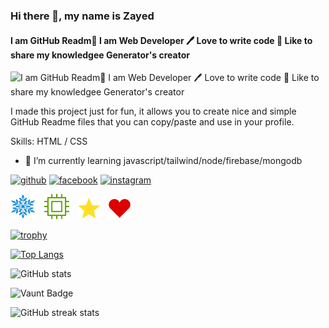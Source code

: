 ### Hi there 👋, my name is Zayed
#### I am GitHub Readm👑 I am Web Developer 🖊️ Love to write code 🎤 Like to share my knowledgee Generator's creator
![I am GitHub Readm👑 I am Web Developer 🖊️ Love to write code 🎤 Like to share my knowledgee Generator's creator](https://arturssmirnovs.github.io/github-profile-readme-generator/images/banner.png)

I made this project just for fun, it allows you to create nice and simple GitHub Readme files that you can copy/paste and use in your profile.

Skills:  HTML / CSS

- 🌱 I’m currently learning javascript/tailwind/node/firebase/mongodb 


[<img src='https://cdn.jsdelivr.net/npm/simple-icons@3.0.1/icons/github.svg' alt='github' height='40'>](https://github.com/zayed00097)  [<img src='https://cdn.jsdelivr.net/npm/simple-icons@3.0.1/icons/facebook.svg' alt='facebook' height='40'>](https://www.facebook.com/https://www.facebook.com/profile.php?id=61550012092641&mibextid=LQQJ4d)  [<img src='https://cdn.jsdelivr.net/npm/simple-icons@3.0.1/icons/instagram.svg' alt='instagram' height='40'>](https://www.instagram.com/https://www.instagram.com/zayedfrom_mars?igsh=MWlkbjdlaGMxbTE2&utm_source=qr/)  

<a href='https://archiveprogram.github.com/'><img src='https://raw.githubusercontent.com/acervenky/animated-github-badges/master/assets/acbadge.gif' width='40' height='40'></a> <a href='https://docs.github.com/en/developers'><img src='https://raw.githubusercontent.com/acervenky/animated-github-badges/master/assets/devbadge.gif' width='40' height='40'></a> <a href='https://stars.github.com/'><img src='https://raw.githubusercontent.com/acervenky/animated-github-badges/master/assets/starbadge.gif' width='35' height='35'></a> <a href='https://docs.github.com/en/github/supporting-the-open-source-community-with-github-sponsors'><img src='https://raw.githubusercontent.com/acervenky/animated-github-badges/master/assets/sponsorbadge.gif' width='35' height='35'></a> 

[![trophy](https://github-profile-trophy.vercel.app/?username=zayed00097)](https://github.com/ryo-ma/github-profile-trophy)

[![Top Langs](https://github-readme-stats.vercel.app/api/top-langs/?username=zayed00097)](https://github.com/anuraghazra/github-readme-stats)

![GitHub stats](https://github-readme-stats.vercel.app/api?username=zayed00097&show_icons=true&count_private=true)  

![Vaunt Badge](https://api.vaunt.dev/v1/github/entities/zayed00097/contributions?format=svg&private=true)  

![GitHub streak stats](https://streak-stats.demolab.com/?user=zayed00097)  


